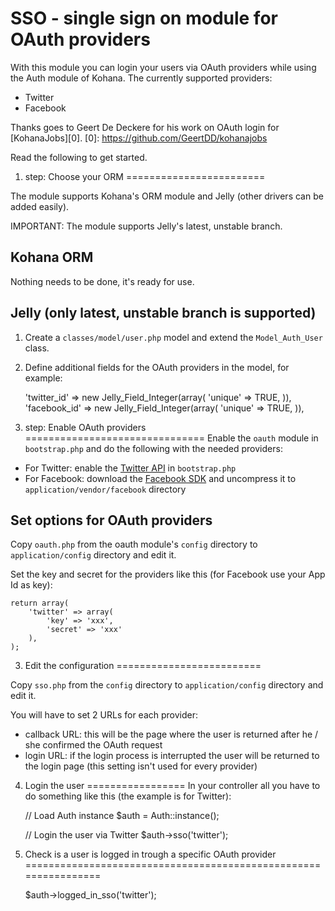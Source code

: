 # SSO - single sign on module for OAuth providers

With this module you can login your users via OAuth providers while using the Auth module of Kohana.
The currently supported providers:
- Twitter
- Facebook

Thanks goes to Geert De Deckere for his work on OAuth login for [KohanaJobs][0].
[0]: https://github.com/GeertDD/kohanajobs

Read the following to get started.

1. step: Choose your ORM
========================

The module supports Kohana's ORM module and Jelly (other drivers can be added easily).

IMPORTANT: The module supports Jelly's latest, unstable branch.

Kohana ORM
----------
Nothing needs to be done, it's ready for use.

Jelly (only latest, unstable branch is supported)
------------------------------------------------
1. Create a `classes/model/user.php` model and extend the `Model_Auth_User` class.
2. Define additional fields for the OAuth providers in the model, for example:

	'twitter_id' => new Jelly_Field_Integer(array(
	'unique' => TRUE,
	)),
	'facebook_id' => new Jelly_Field_Integer(array(
	'unique' => TRUE,
	)),


2. step: Enable OAuth providers
===============================
Enable the `oauth` module in `bootstrap.php` and do the following with the needed providers:

- For Twitter: enable the [Twitter API][1] in `bootstrap.php`
- For Facebook: download the [Facebook SDK][2] and uncompress it to `application/vendor/facebook` directory

[1]: https://github.com/shadowhand/apis
[2]: https://github.com/facebook/php-sdk

Set options for OAuth providers
-------------------------------
Copy `oauth.php` from the oauth module's `config` directory to `application/config` directory and edit it.

Set the key and secret for the providers like this (for Facebook use your App Id as key):

	return array(
		'twitter' => array(
			'key' => 'xxx',
			'secret' => 'xxx'
		),
	);


3. Edit the configuration
=========================

Copy `sso.php` from the `config` directory to `application/config` directory and edit it.

You will have to set 2 URLs for each provider:
- callback URL: this will be the page where the user is returned after he / she confirmed the OAuth request
- login URL: if the login process is interrupted the user will be returned to the login page (this setting isn't used for every provider)


4. Login the user
=================
In your controller all you have to do something like this (the example is for Twitter):

	// Load Auth instance
	$auth = Auth::instance();

	// Login the user via Twitter
	$auth->sso('twitter');


5. Check is a user is logged in trough a specific OAuth provider
================================================================

	$auth->logged_in_sso('twitter');